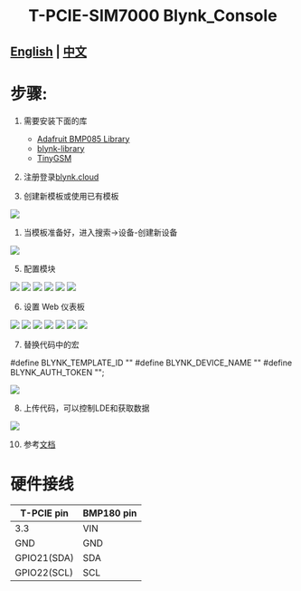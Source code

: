 <h1 align = "center">T-PCIE-SIM7000 Blynk_Console</h1>

## **[English](./README.MD) | [中文](./README_CN.MD)**

# 步骤:

1. 需要安装下面的库
     - [Adafruit BMP085 Library](https://github.com/adafruit/Adafruit-BMP085-Library)
     - [blynk-library](https://github.com/blynkkk/blynk-library)
     - [TinyGSM](https://github.com/vshymanskyy/TinyGSM)

2. 注册登录[blynk.cloud](https://blynk.cloud/dashboard/login) 

3. 创建新模板或使用已有模板

![](../../../image/Blynk/1-Create_Template-A7670.png)

1. 当模板准备好，进入搜索->设备-创建新设备  

![](../../../image/Blynk/2-Create_device-A7670.png)

5. 配置模块

![](../../../image/Blynk/3-Configuration_module.png)
![](../../../image/Blynk/3-1-Configuration_module.png)
![](../../../image/Blynk/3-2-Configuration_module.png)
![](../../../image/Blynk/3-3-Configuration_module.png)
![](../../../image/Blynk/3-4-Configuration_module.png)
![](../../../image/Blynk/3-5-Configuration_module.png)

6. 设置 Web 仪表板 

![](../../../image/Blynk/4-Dash_board.png)
![](../../../image/Blynk/4-1-Dash_board.png)
![](../../../image/Blynk/4-2-Dash_board.png)
![](../../../image/Blynk/4-3-Dash_board.png)
![](../../../image/Blynk/4-4-Dash_board.png)
![](../../../image/Blynk/4-5-Dash_board.png)
![](../../../image/Blynk/4-6-Dash_board.png)

7. 替换代码中的宏

#define BLYNK_TEMPLATE_ID ""
#define BLYNK_DEVICE_NAME ""
#define BLYNK_AUTH_TOKEN "";

![](../../../image/Blynk/5-Ready_code.png)

8. 上传代码，可以控制LDE和获取数据

 ![](../../../image/Blynk/6.png)

10. 参考[文档](https://docs.blynk.io/en/)


# 硬件接线
| T-PCIE pin  | BMP180 pin |
| ----------- | ---------- |
| 3.3         | VIN        |
| GND         | GND        |
| GPIO21(SDA) | SDA        |
| GPIO22(SCL) | SCL        |


